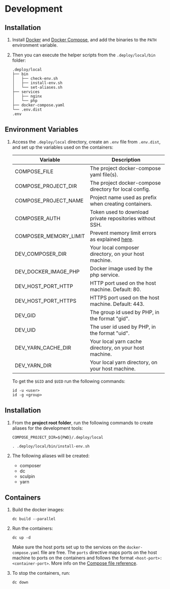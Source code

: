 # Development

## Installation

1. Install [Docker][docker-install] and [Docker Compose][compose-install],
   and add the binaries to the `PATH` environment variable.

2. Then you can execute the helper scripts from the `.deploy/local/bin` folder:

    ```
    .deploy/local
    ├── bin
    │   ├── check-env.sh
    │   ├── install-env.sh
    │   └── set-aliases.sh
    ├── services
    │   ├── nginx
    │   └── php
    ├── docker-compose.yaml
    └── .env.dist
    .env
    ```

## Environment Variables

1. Access the `.deploy/local` directory, create an `.env` file from `.env.dist`,
   and set up the variables used on the containers:

    | Variable              | Description                                                           |
    | --------------------- | --------------------------------------------------------------------- |
    | COMPOSE_FILE          | The project docker-compose yaml file(s).                              |
    | COMPOSE_PROJECT_DIR   | The project docker-compose directory for local config.                |
    | COMPOSE_PROJECT_NAME  | Project name used as prefix when creating containers.                 |
    | COMPOSER_AUTH         | Token used to download private repositories without SSH.              |
    | COMPOSER_MEMORY_LIMIT | Prevent memory limit errors as explained [here][memory-limit-errors]. |
    | DEV_COMPOSER_DIR      | Your local composer directory, on your host machine.                  |
    | DEV_DOCKER_IMAGE_PHP  | Docker image used by the php service.                                 |
    | DEV_HOST_PORT_HTTP    | HTTP port used on the host machine. Default: 80.                      |
    | DEV_HOST_PORT_HTTPS   | HTTPS port used on the host machine. Default: 443.                    |
    | DEV_GID               | The group id used by PHP, in the format "gid".                        |
    | DEV_UID               | The user id used by PHP, in the format "uid".                         |
    | DEV_YARN_CACHE_DIR    | Your local yarn cache directory, on your host machine.                |
    | DEV_YARN_DIR          | Your local yarn directory, on your host machine.                      |

    To get the `$GID` and `$UID` run the following commands:

    ```
    id -u <user>
    id -g <group>
    ```

## Installation

1. From the **project root folder**, run the following commands to create
   aliases for the development tools:

    ```
    COMPOSE_PROJECT_DIR=${PWD}/.deploy/local

    . .deploy/local/bin/install-env.sh
    ```

2. The following aliases will be created:

    * composer
    * dc
    * sculpin
    * yarn

## Containers

1. Build the docker images:

    ```
    dc build --parallel
    ```

1. Run the containers:

    ```
    dc up -d
    ```

    Make sure the host ports set up to the services on the `docker-compose.yaml`
    file are free. The `ports` directive maps ports on the host machine to ports
    on the containers and follows the format `<host-port>:<container-port>`.
    More info on the [Compose file reference][compose-ports].

1. To stop the containers, run:

    ```
    dc down
    ```

[compose-install]: https://docs.docker.com/compose/install/
[compose-ports]: https://docs.docker.com/compose/compose-file/#ports
[docker-install]: https://docs.docker.com/install/
[memory-limit-errors]: https://getcomposer.org/doc/articles/troubleshooting.md#memory-limit-errors
